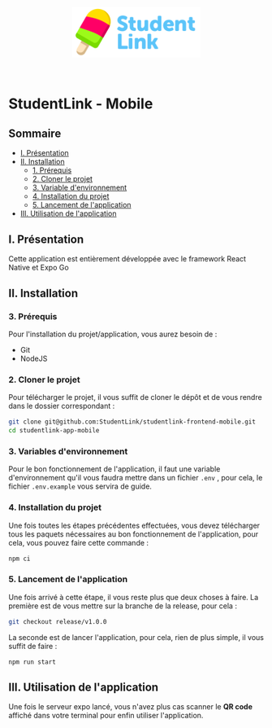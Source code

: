 <br/>
<p align="center">
    <a href="https://studentlink.fr" target="_blank">
        <img width="50%" src="https://github.com/StudentLink/.github/blob/main/profile/logo.png" alt="StudentLink logo">
    </a>
</p>
<br/>

# StudentLink - Mobile

## Sommaire

- [I. Présentation](#i-présentation)
- [II. Installation](#ii-installation)
  - [1. Prérequis](#1-Prérequis)
  - [2. Cloner le projet](#2-cloner-le-projet)
  - [3. Variable d'environnement](#3-variable-d-environnement)
  - [4. Installation du projet](#4-installation-du-projet)
  - [5. Lancement de l'application](#5-lancement-de-l-application)
- [III. Utilisation de l'application](#iii-utilisation-de-l-application)

## I. Présentation

Cette application est entièrement développée avec le framework React Native et Expo Go

## II. Installation

### 3. Prérequis

Pour l'installation du projet/application, vous aurez besoin de :

- Git 
- NodeJS 

### 2. Cloner le projet

Pour télécharger le projet, il vous suffit de cloner le dépôt et de vous rendre dans le dossier correspondant :

```bash
git clone git@github.com:StudentLink/studentlink-frontend-mobile.git
cd studentlink-app-mobile
```

### 3. Variables d'environnement

Pour le bon fonctionnement de l'application, il faut une variable d'environnement qu'il vous faudra mettre dans un fichier `.env` , pour cela, le fichier `.env.example` vous servira de guide.

### 4. Installation du projet

Une fois toutes les étapes précédentes effectuées, vous devez télécharger tous les paquets nécessaires au bon fonctionnement de l'application, pour cela, vous pouvez faire cette commande :

```bash
npm ci
```

### 5. Lancement de l'application

Une fois arrivé à cette étape, il vous reste plus que deux choses à faire. La première est de vous mettre sur la branche de la release, pour cela :

```bash
git checkout release/v1.0.0
```

La seconde est de lancer l'application, pour cela, rien de plus simple, il vous suffit de faire :

```bash
npm run start
```

## III. Utilisation de l'application

Une fois le serveur expo lancé, vous n'avez plus cas scanner le **QR code** affiché dans votre terminal pour enfin utiliser l'application.
